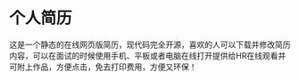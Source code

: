 # 个人简历
这是一个静态的在线网页版简历，现代码完全开源，喜欢的人可以下载并修改简历内容，可以在面试的时候使用手机、平板或者电脑在线打开提供给HR在线观看并可附上作品，方便点击，免去打印费用，方便又环保！
